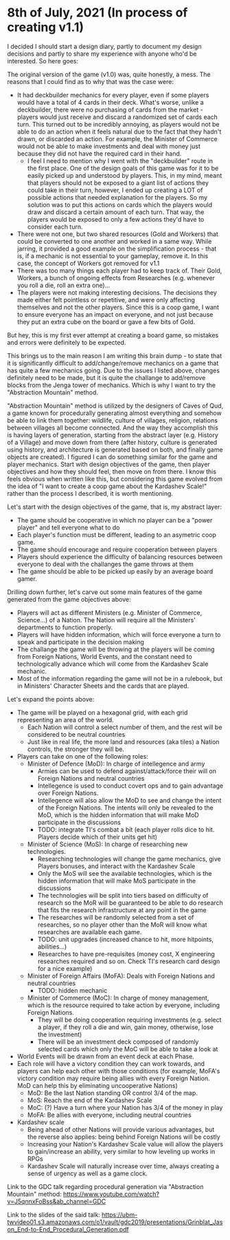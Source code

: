 # 8th of July, 2021 (In process of creating v1.1)
I decided I should start a design diary, partly to document my design decisions and partly to share my experience with anyone who'd be interested. So here goes:

The original version of the game (v1.0) was, quite honestly, a mess. The reasons that I could find as to why that was the case were:
- It had deckbuilder mechanics for every player, even if some players would have a total of 4 cards in their deck. What's worse, unlike a deckbuilder, there were no purchasing of cards from the market - players would just receive and discard a randomized set of cards each turn. This turned out to be incredibly annoying, as players would not be able to do an action when it feels natural due to the fact that they hadn't drawn, or discarded an action. For example, the Minister of Commerce would not be able to make investments and deal with money just because they did not have the required card in their hand.
    - I feel I need to mention why I went with the "deckbuilder" route in the first place. One of the design goals of this game was for it to be easily picked up and understood by players. This, in my mind, meant that players should not be exposed to a giant list of actions they could take in their turn, however, I ended up creating a LOT of possible actions that needed explanation for the players. So my solution was to put this actions on cards which the players would draw and discard a certain amount of each turn. That way, the players would be exposed to only a few actions they'd have to consider each turn. 
- There were not one, but two shared resources (Gold and Workers) that could be converted to one another and worked in a same way. While jarring, it provided a good example on the simplification process - that is, if a mechanic is not essential to your gameplay, remove it. In this case, the concept of Workers got removed for v1.1
- There was too many things each player had to keep track of. Their Gold, Workers, a bunch of ongoing effects from Researches (e.g. whenever you roll a die, roll an extra one)... 
- The players were not making interesting decisions. The decisions they made either felt pointless or repetitive, and were only affecting themselves and not the other players. Since this is a coop game, I want to ensure everyone has an impact on everyone, and not just because they put an extra cube on the board or gave a few bits of Gold. 

But hey, this is my first ever attempt at creating a board game, so mistakes and errors were definitely to be expected.

This brings us to the main reason I am writing this brain dump - to state that it is significantly difficult to add/change/remove mechanics on a game that has quite a few mechanics going. Due to the issues I listed above, changes definitely need to be made, but it is quite the challange to add/remove blocks from the Jenga tower of mechanics. Which is why I want to try the "Abstraction Mountain" method. 

"Abstraction Mountain" method is utilized by the designers of Caves of Qud, a game known for procedurally generating almost everything and somehow be able to link them together: wildlife, culture of villages, religion, relations between villages all become connected. And the way they accomplish this is having layers of generation, starting from the abstract layer (e.g. History of a Village) and move down from there (after history, culture is generated using history, and architecture is generated based on both, and finally game objects are created). I figured I can do something similar for the game and player mechanics. Start with design objectives of the game, then player objectives and how they should feel, then move on from there. I know this feels obvious when written like this, but considering this game evolved from the idea of "I want to create a coop game about the Kardashev Scale!" rather than the process I described, it is worth mentioning.

Let's start with the design objectives of the game, that is, my abstract layer:
- The game should be cooperative in which no player can be a "power player" and tell everyone what to do
- Each player's function must be different, leading to an asymetric coop game. 
- The game should encourage and require cooperation between players
- Players should experience the difficulty of balancing resources between everyone to deal with the challanges the game throws at them
- The game should be able to be picked up easily by an average board gamer.

Drilling down further, let's carve out some main features of the game generated from the game objectives above:
- Players will act as different Ministers (e.g. Minister of Commerce, Science...) of a Nation. The Nation will require all the Ministers' departments to function properly.
- Players will have hidden information, which will force everyone a turn to speak and participate in the decision making
- The challange the game will be throwing at the players will be coming from Foreign Nations, World Events, and the constant need to technologically advance which will come from the Kardashev Scale mechanic.
- Most of the information regarding the game will not be in a rulebook, but in Ministers' Character Sheets and the cards that are played.

Let's expand the points above:
- The game will be played on a hexagonal grid, with each grid representing an area of the world.
    - Each Nation will control a select number of them, and the rest will be considered to be neutral countries
    - Just like in real life, the more land and resources (aka tiles) a Nation controls, the stronger they will be. 
- Players can take on one of the following roles:
    - Minister of Defence (MoD): In charge of intellegence and army
        - Armies can be used to defend against/attack/force their will on Foreign Nations and neutral countries
        - Intellegence is used to conduct covert ops and to gain advantage over Foreign Nations.
        - Intellegence will also allow the MoD to see and change the intent of the Foreign Nations. The intents will only be revealed to the MoD, which is the hidden information that will make MoD participate in the discussions
        - TODO: integrate TI's combat a bit (each player rolls dice to hit. Players decide which of their units get hit)
    - Minister of Science (MoS): In charge of researching new technologies.
        - Researching technologies will change the game mechanics, give Players bonuses, and interact with the Kardashev Scale
        - Only the MoS will see the available technologies, which is the hidden information that will make MoS participate in the discussions
        - The technologies will be split into tiers based on difficulty of research so the MoR will be guaranteed to be able to do research that fits the research infrastructure at any point in the game
        - The researches will be randomly selected from a set of researches, so no player other than the MoR will know what researches are available each game.
        - TODO: unit upgrades (increased chance to hit, more hitpoints, abilities...)
        - Researches to have pre-requisites (money cost, X engineering researches required and so on. Check TI's research card design for a nice example)
    - Minister of Foreign Affairs (MoFA): Deals with Foreign Nations and neutral countries
        - TODO: hidden mechanic
    - Minister of Commerce (MoC): In charge of money management, which is the resource required to take action by everyone, including Foreign Nations.
        - They will be doing cooperation requiring investments (e.g. select a player, if they roll a die and win, gain money, otherwise, lose the investment)
        - There will be an investment deck composed of randomly selected cards which only the MoC will be able to take a look at
- World Events will be drawn from an event deck at each Phase. 
- Each role will have a victory condition they can work towards, and players can help each other with those conditions (for example, MoFA's victory condition may require being allies with every Foreign Nation. MoD can help this by eliminating uncooperative Nations)
    - MoD: Be the last Nation standing OR control 3/4 of the map.
    - MoS: Reach the end of the Kardashev Scale
    - MoC: (?) Have a turn where your Nation has 3/4 of the money in play
    - MoFA: Be allies with everyone, including neutral countries
- Kardashev scale
    - Being ahead of other Nations will provide various advantages, but the reverse also applies: being behind Foreign Nations will be costly
    - Increasing your Nation's Kardashev Scale value will allow the players to gain/increase an ability, very similar to how leveling up works in RPGs
    - Kardashev Scale will naturally increase over time, always creating a sense of urgency as well as a game clock.

Link to the GDC talk regarding procedural generation via "Abstraction Mountain" method:  https://www.youtube.com/watch?v=J5qnnxFoBss&ab_channel=GDC

Link to the slides of the said talk: https://ubm-twvideo01.s3.amazonaws.com/o1/vault/gdc2019/presentations/Grinblat_Jason_End-to-End_Procedural_Generation.pdf
